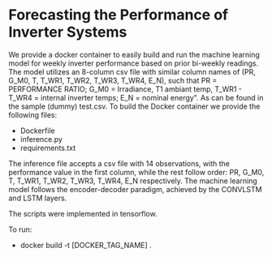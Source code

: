 # Forecasting the Performance of Inverter Systems

We provide a docker container to easily build and run the machine learning model for weekly inverter performance based on prior bi-weekly readings. The model utilizes an 8-column csv file with similar column names of (PR, G_M0, T, T_WR1, T_WR2, T_WR3, T_WR4, E_N), such that PR = PERFORMANCE RATIO; G_M0 = Irradiance, T1  ambiant temp, T_WR1 - T_WR4 = internal inverter temps; E_N = nominal energy". As can be found in the sample (dummy) test.csv. To build the Docker container we provide the following files: 
-	Dockerfile
-	inference.py
-	requirements.txt

The inference file accepts a csv file with 14 observations, with the performance value in the first column, while the rest follow order: PR, G_M0, T, T_WR1, T_WR2, T_WR3, T_WR4, E_N respectively. The machine learning model follows the encoder-decoder paradigm, achieved by the CONVLSTM and LSTM layers. 


The scripts were implemented in tensorflow.


To run:
-   docker build -t [DOCKER_TAG_NAME] .
